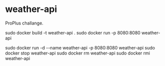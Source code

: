 # weather-api
ProPlus challange.


sudo docker build -t weather-api .
sudo docker run -p 8080:8080 weather-api

sudo docker run -d --name weather-api -p 8080:8080 weather-api
sudo docker stop weather-api
sudo docker rm weather-api
sudo docker rmi weather-api